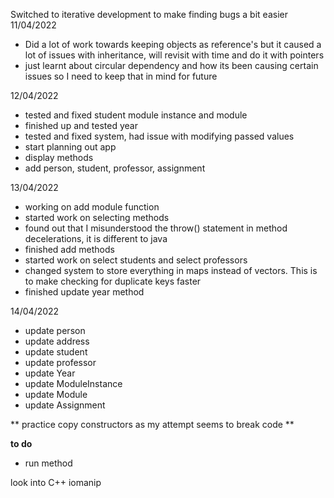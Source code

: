 
Switched to iterative development to make finding bugs a bit easier
11/04/2022 
+ Did a lot of work towards keeping objects as reference's but it caused a lot of issues with inheritance, will revisit with time and do it with pointers
+ just learnt about circular dependency and how its been causing certain issues so I need to keep that in mind for future 

12/04/2022
+ tested and fixed student module instance and module
+ finished up and tested year
+ tested and fixed system, had issue with modifying passed values
+ start planning out app
+ display methods
+ add person, student, professor, assignment

13/04/2022
+ working on add module function
+ started work on selecting methods 
+ found out that I misunderstood the throw() statement in method decelerations, it is different to java
+ finished add methods
+ started work on select students and select professors
+ changed system to store everything in maps instead of vectors. This is to make checking for duplicate keys faster
+ finished update year method

14/04/2022
+ update person
+ update address
+ update student
+ update professor
+ update Year
+ update ModuleInstance
+ update Module
+ update Assignment

** practice copy constructors as my attempt seems to break code **

**to do**
* run method


look into C++ iomanip